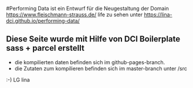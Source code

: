 #Performing Data ist ein Entwurf für die Neugestaltung der Domain https://www.fleischmann-strauss.de/
life zu sehen unter https://lina-dci.github.io/performing-data/

## Diese Seite wurde mit Hilfe von DCI Boilerplate sass + parcel erstellt

- die kompilierten daten befinden sich im github-pages-branch.
- die Zutaten zum kompilieren befinden sich im master-branch unter /src

:-) LG lina


